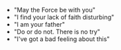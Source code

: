 - "May the Force be with you" 
- "I find your lack of faith disturbing" 
- "I am your father" 
- "Do or do not. There is no try"
- "I've got a bad feeling about this"
